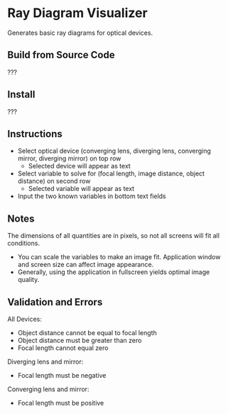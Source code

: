 # Ray Diagram Visualizer

 Generates basic ray diagrams for optical devices.

 ## Build from Source Code
 ???

 ## Install
???
 ## Instructions
- Select optical device (converging lens, diverging lens, converging mirror, diverging mirror) on top row
  - Selected device will appear as text
- Select variable to solve for (focal length, image distance, object distance) on second row
  - Selected variable will appear as text
- Input the two known variables in bottom text fields

  
## Notes
The dimensions of all quantities are in pixels, so not all screens will fit all conditions.
- You can scale the variables to make an image fit.
Application window and screen size can affect image appearance.
- Generally, using the application in fullscreen yields optimal image quality.

## Validation and Errors
All Devices:
- Object distance cannot be equal to focal length
- Object distance must be greater than zero
- Focal length cannot equal zero
  
Diverging lens and mirror:
- Focal length must be negative
  
Converging lens and mirror:
- Focal length must be positive
 
